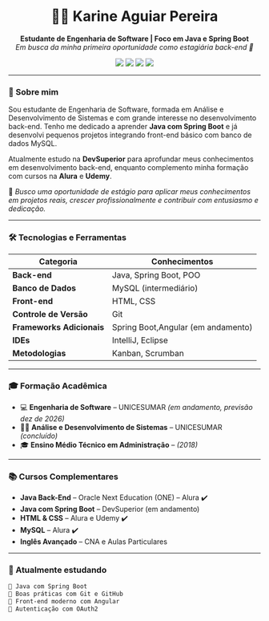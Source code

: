 <h1 align="center">👩‍💻 Karine Aguiar Pereira</h1>

<p align="center">
  <strong>Estudante de Engenharia de Software | Foco em Java e Spring Boot</strong><br>
  <i>Em busca da minha primeira oportunidade como estagiária back-end 💜</i>
</p>

<p align="center">
  <img src="https://img.shields.io/badge/Java-SpringBoot-8A2BE2?style=flat-square&logo=java&logoColor=white" />
  <img src="https://img.shields.io/badge/MySQL-Intermediário-DA70D6?style=flat-square&logo=mysql&logoColor=white" />
  <img src="https://img.shields.io/badge/HTML/CSS-Front--end básico-EE82EE?style=flat-square&logo=html5&logoColor=white" />
  <img src="https://img.shields.io/badge/Git-Controle%20de%20versão-BA55D3?style=flat-square&logo=git&logoColor=white" />
</p>

---

### 🚀 Sobre mim

Sou estudante de Engenharia de Software, formada em Análise e Desenvolvimento de Sistemas e com grande interesse no desenvolvimento back-end. Tenho me dedicado a aprender **Java com Spring Boot** e já desenvolvi pequenos projetos integrando front-end básico com banco de dados MySQL.

Atualmente estudo na **DevSuperior** para aprofundar meus conhecimentos em desenvolvimento back-end, enquanto complemento minha formação com cursos na **Alura** e **Udemy**.

📌 *Busco uma oportunidade de estágio para aplicar meus conhecimentos em projetos reais, crescer profissionalmente e contribuir com entusiasmo e dedicação.*

---

### 🛠️ Tecnologias e Ferramentas

| Categoria               | Conhecimentos                      |
|------------------------|------------------------------------|
| **Back-end**           | Java, Spring Boot, POO             |
| **Banco de Dados**     | MySQL (intermediário)              |
| **Front-end**          | HTML, CSS                          |
| **Controle de Versão** | Git                                |
| **Frameworks Adicionais** | Spring Boot,Angular (em andamento)|
| **IDEs**               | IntelliJ, Eclipse                  |
| **Metodologias**       | Kanban, Scrumban                   |

---

### 🎓 Formação Acadêmica

- 💻 **Engenharia de Software** – UNICESUMAR *(em andamento, previsão dez de 2026)*  
- 🧑‍💻 **Análise e Desenvolvimento de Sistemas** – UNICESUMAR *(concluído)*  
- 🎓 **Ensino Médio Técnico em Administração** – *(2018)*  

---

### 📚 Cursos Complementares

- **Java Back-End** – Oracle Next Education (ONE) – Alura ✔️  
- **Java com Spring Boot** – DevSuperior (em andamento)  
- **HTML & CSS** – Alura e Udemy ✔️  
- **MySQL** – Alura ✔️  
- **Inglês Avançado** – CNA e Aulas Particulares

---

### 🌱 Atualmente estudando

```txt
🔸 Java com Spring Boot
🔸 Boas práticas com Git e GitHub
🔸 Front-end moderno com Angular
🔸 Autenticação com OAuth2
